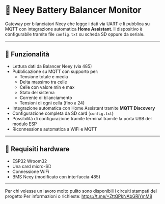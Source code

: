 # 🔋 Neey Battery Balancer Monitor

Gateway per bilanciatori Neey che legge i dati via UART e li pubblica su MQTT con integrazione automatica **Home Assistant**. Il dispositivo è configurabile tramite file `config.txt` su scheda SD oppure da seriale.

---

## 🚀 Funzionalità

- Lettura dati da Balancer Neey (via 485)
- Pubblicazione su MQTT con supporto per:
  - Tensione totale e media
  - Delta massimo tra celle
  - Celle con valore min e max
  - Stato del sistema
  - Corrente di bilanciamento
  - Tensioni di ogni cella (fino a 24)
- Integrazione automatica con Home Assistant tramite **MQTT Discovery**
- Configurazione completa da SD card (`config.txt`)
- Possibilità di configurazione tramite terminal tramite la porta USB del modulo ESP
- Riconnessione automatica a WiFi e MQTT

---

## 🧰 Requisiti hardware

- ESP32 Wroom32
- Una card micro-SD
- Connessione WiFi
- BMS Neey (modificato con interfaccia 485)

---
Per chi volesse un lavoro molto pulito sono disponibili i circuiti stampati del progetto
Per informazioni o richieste: https://t.me/+ZttQPkNAbGRiYmM8
